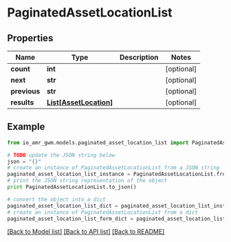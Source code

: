 # PaginatedAssetLocationList


## Properties
Name | Type | Description | Notes
------------ | ------------- | ------------- | -------------
**count** | **int** |  | [optional] 
**next** | **str** |  | [optional] 
**previous** | **str** |  | [optional] 
**results** | [**List[AssetLocation]**](AssetLocation.md) |  | [optional] 

## Example

```python
from io_amr_gwm.models.paginated_asset_location_list import PaginatedAssetLocationList

# TODO update the JSON string below
json = "{}"
# create an instance of PaginatedAssetLocationList from a JSON string
paginated_asset_location_list_instance = PaginatedAssetLocationList.from_json(json)
# print the JSON string representation of the object
print PaginatedAssetLocationList.to_json()

# convert the object into a dict
paginated_asset_location_list_dict = paginated_asset_location_list_instance.to_dict()
# create an instance of PaginatedAssetLocationList from a dict
paginated_asset_location_list_form_dict = paginated_asset_location_list.from_dict(paginated_asset_location_list_dict)
```
[[Back to Model list]](../README.md#documentation-for-models) [[Back to API list]](../README.md#documentation-for-api-endpoints) [[Back to README]](../README.md)


